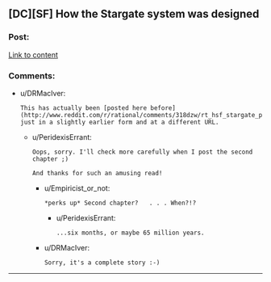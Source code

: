 ## [DC][SF] How the Stargate system was designed

### Post:

[Link to content](https://archiveofourown.org/works/3673335)

### Comments:

- u/DRMacIver:
  ```
  This has actually been [posted here before](http://www.reddit.com/r/rational/comments/318dzw/rt_hsf_stargate_physics_101/), just in a slightly earlier form and at a different URL.
  ```

  - u/PeridexisErrant:
    ```
    Oops, sorry. I'll check more carefully when I post the second chapter ;) 

    And thanks for such an amusing read!
    ```

    - u/Empiricist_or_not:
      ```
      *perks up* Second chapter?   . . . When?!?
      ```

      - u/PeridexisErrant:
        ```
        ...six months, or maybe 65 million years.
        ```

    - u/DRMacIver:
      ```
      Sorry, it's a complete story :-)
      ```

---

